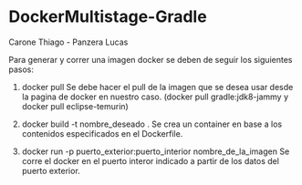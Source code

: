 # DockerMultistage-Gradle
Carone Thiago - Panzera Lucas

Para generar y correr una imagen docker se deben de seguir los siguientes pasos:

1) docker pull 
Se debe hacer el pull de la imagen que se desea usar desde la pagina de docker en nuestro caso.
  (docker pull gradle:jdk8-jammy y docker pull eclipse-temurin)

2) docker build -t nombre_deseado .
Se crea un container en base a los contenidos especificados en el Dockerfile.

3) docker run -p puerto_exterior:puerto_interior nombre_de_la_imagen
Se corre el docker en el puerto interor indicado a partir de los datos del puerto exterior.
